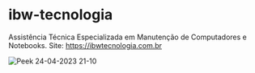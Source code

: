 # ibw-tecnologia
Assistência Técnica Especializada em Manutenção de Computadores e Notebooks.
Site: https://ibwtecnologia.com.br

![Peek 24-04-2023 21-10](https://user-images.githubusercontent.com/15149046/234141563-1b7c8268-27a9-4f9c-8753-df55c0612c3a.gif)

